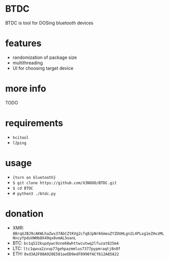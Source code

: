 # BTDC
BTDC is tool for DOSing bluetooth devices

# features
 - randomization of package size
 - multithreading
 - UI for choosing target device

# more info
TODO

# requirements
 - `hcitool`
 - `l2ping`

# usage
 - `{turn on bluetooth}`
 - `$ git clone https://github.com/X3NOOO/BTDC.git`
 - `$ cd BTDC`
 - `# python3 ./btdc.py`

# donation
 - XMR: `8BrqGJBJ9cAKWLhaZws37AbCZtKVg2cfq8JpNr6GmeuZYZUUHLgn2L4PLxg1eZHvzMLNncyYpduVWHb8X49qx8vmAL5oanL`
 - BTC: `bc1q522kupdywc9zne68whttwcutwq2lfuzat825m4`
 - LTC: `ltc1qwva2zxvp77gehpazmmlus7377pypmraqtj8n8f`
 - ETH: `0xd3A2F08A920E581aeDD9edF0990fACf612A85A22`
